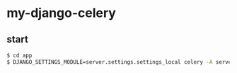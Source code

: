 # my-django-celery


## start
``` bash
$ cd app
$ DJANGO_SETTINGS_MODULE=server.settings.settings_local celery -A server worker -l info 
```
